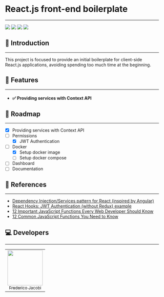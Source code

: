 # React.js front-end boilerplate
___
<img src="http://img.shields.io/static/v1?label=TYPESCRIPT&message=LANGUAGE&color=blue&style=for-the-badge&logo=TYPESCRIPT"/>
<img src="https://img.shields.io/static/v1?label=react&message=framework&color=blue&style=for-the-badge&logo=REACT"/>
<img src="http://img.shields.io/static/v1?label=STATUS&message=UNDER%20DEVELOPMENT&color=red&style=for-the-badge"/>
<img src="http://img.shields.io/static/v1?label=License&message=NOT SPECIFIED&color=lightgray&style=for-the-badge"/>

## 📄 Introduction
___
This project is focused to provide an initial boilerplate for client-side React.js applications, avoiding spending too much time at the beginning.

## 🚀 Features
___

- #### ✅ Providing services with Context API

## 🎯 Roadmap
___
- [x] Providing services with Context API
- [ ] Permissions
  - [x] JWT Authentication
- [ ] Docker
  - [x] Setup docker image
  - [ ] Setup docker compose
- [ ] Dashboard
- [ ] Documentation

## 📖 References
___
- <a href="https://dev.to/dansolhan/simple-dependency-injection-functionality-for-react-518j">Dependency Injection/Services pattern for React (inspired by Angular)</a>
- <a href="https://www.bezkoder.com/react-hooks-jwt-auth/">React Hooks: JWT Authentication (without Redux) example</a>
- <a href="https://javascript.plainenglish.io/12-important-javascript-functions-every-web-developer-should-know-e488c4bbf521">12 Important JavaScript Functions Every Web Developer Should Know</a>
- <a href="https://javascript.plainenglish.io/12-common-javascript-functions-you-need-to-know-3d3a3ab712fc">12 Common JavaScript Functions You Need to Know</a>

## 💻 Developers
___
<table>
    <tbody>
        <tr>
            <td style="text-align: center">
                <img src="https://avatars.githubusercontent.com/u/41392148?s=400&u=6eb0e4f70c323c17e6faa92d7540383600984f85&v=4" width=115><br><a href="https://github.com/fredericojacobi"><sub>Frederico Jacobi</sub></a>
            </td>
        </tr>
    </tbody>
</table>
